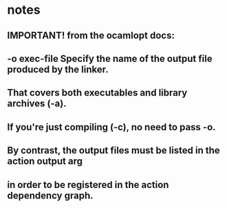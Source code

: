 # notes


  ## IMPORTANT!  from the ocamlopt docs:
  ## -o exec-file   Specify the name of the output file produced by the linker.
  ## That covers both executables and library archives (-a).
  ## If you're just compiling (-c), no need to pass -o.
  ## By contrast, the output files must be listed in the action output arg
  ## in order to be registered in the action dependency graph.

